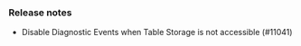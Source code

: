 ### Release notes

<!-- Please add your release notes in the following format:
- My change description (#PR)
-->
- Disable Diagnostic Events when Table Storage is not accessible (#11041)